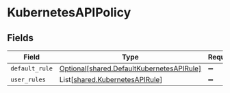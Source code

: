 # KubernetesAPIPolicy


## Fields

| Field                                                                                        | Type                                                                                         | Required                                                                                     | Description                                                                                  |
| -------------------------------------------------------------------------------------------- | -------------------------------------------------------------------------------------------- | -------------------------------------------------------------------------------------------- | -------------------------------------------------------------------------------------------- |
| `default_rule`                                                                               | [Optional[shared.DefaultKubernetesAPIRule]](../../models/shared/defaultkubernetesapirule.md) | :heavy_minus_sign:                                                                           | N/A                                                                                          |
| `user_rules`                                                                                 | List[[shared.KubernetesAPIRule](../../models/shared/kubernetesapirule.md)]                   | :heavy_minus_sign:                                                                           | N/A                                                                                          |